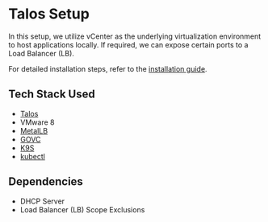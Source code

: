 # Talos Setup

In this setup, we utilize vCenter as the underlying virtualization environment to host applications locally. If required, we can expose certain ports to a Load Balancer (LB).

For detailed installation steps, refer to the [installation guide](install.md).

## Tech Stack Used

- [Talos](https://www.siderolabs.com/platform/talos-os-for-kubernetes/)
- VMware 8
- [MetalLB](https://metallb.io/)
- [GOVC](https://github.com/vmware/govmomi/tree/main/govc)
- [K9S](https://k9scli.io/)
- [kubectl](https://kubernetes.io/docs/tasks/tools/)

## Dependencies

- DHCP Server
- Load Balancer (LB) Scope Exclusions